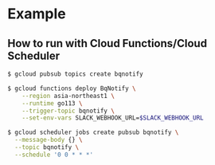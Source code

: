 # Example

## How to run with Cloud Functions/Cloud Scheduler

```sh
$ gcloud pubsub topics create bqnotify

$ gcloud functions deploy BqNotify \
    --region asia-northeast1 \
    --runtime go113 \
    --trigger-topic bqnotify \
    --set-env-vars SLACK_WEBHOOK_URL=$SLACK_WEBHOOK_URL

$ gcloud scheduler jobs create pubsub bqnotify \
  --message-body {} \
  --topic bqnotify \
  --schedule '0 0 * * *'
```
